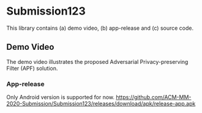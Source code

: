 # Submission123

This library contains (a) demo video, (b) app-release and (c) source code.


## Demo Video

The demo video illustrates the proposed Adversarial Privacy-preserving Filter (APF) solution.

### App-release

Only Android version is supported for now. https://github.com/ACM-MM-2020-Submission/Submission123/releases/download/apk/release-app.apk

